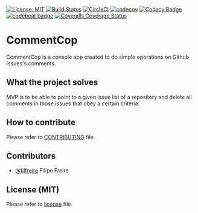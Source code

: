 [![License: MIT](https://img.shields.io/badge/License-MIT-yellow.svg)](https://opensource.org/licenses/MIT)
[![Build Status](https://travis-ci.org/filfreire/CommentCop.svg?branch=master)](https://travis-ci.org/filfreire/CommentCop)
[![CircleCI](https://circleci.com/gh/filfreire/CommentCop/tree/master.svg?style=svg)](https://circleci.com/gh/filfreire/CommentCop/tree/master)
[![codecov](https://codecov.io/gh/filfreire/CommentCop/branch/master/graph/badge.svg)](https://codecov.io/gh/filfreire/CommentCop)
[![Codacy Badge](https://api.codacy.com/project/badge/Grade/415672c1e182428586537254d4283702)](https://www.codacy.com/app/filfreire/CommentCop?utm_source=github.com&amp;utm_medium=referral&amp;utm_content=filfreire/CommentCop&amp;utm_campaign=Badge_Grade)
[![codebeat badge](https://codebeat.co/badges/e3df0ebc-31b8-41e8-a68a-1874f07c2630)](https://codebeat.co/projects/github-com-filfreire-commentcop-master)
[![Coveralls Coverage Status](https://coveralls.io/repos/github/filfreire/CommentCop/badge.svg?branch=master)](https://coveralls.io/github/filfreire/CommentCop?branch=master)

# CommentCop
CommentCop is a console app created to do simple operations on Github Issues's comments.

## What the project solves

MVP is to be able to point to a given issue list of a repository and delete all comments in those issues that obey a certain criteria.

## How to contribute

Please refer to [CONTRIBUTING](CONTRIBUTING.md) file.

## Contributors

* [@filfreire](https://github.com/filfreire) Filipe Freire 

## License (MIT)
Please refer to [license](LICENSE.txt) file.

